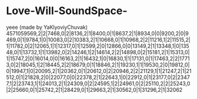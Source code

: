 # Love-Will-SoundSpace-
yeee (made by YaKlyoviyChuvak)
4571059569,2|2|7468,0|2|8136,2|1|8400,0|1|8637,2|1|8934,0|0|9200,2|0|9469,0|1|9784,1|0|10083,0|2|10383,2|1|10668,0|1|10968,2|2|11216,1|2|11515,2|1|11782,0|2|12065,1|1|12317,0|1|12599,2|0|12866,0|0|13149,2|1|13348,1|0|13548,0|1|13732,1|1|13982,0|2|14246,1|2|14614,2|2|14898,0|2|15181,2|1|15313,0|1|15747,2|0|16014,0|0|16163,2|1|16432,1|0|16830,1|1|17131,0|1|17463,2|2|17713,0|2|18045,1|2|18445,2|2|18679,0|1|18846,2|1|19230,1|1|19530,2|0|19812,0|0|19947,1|0|20095,2|1|20362,0|1|20612,0|2|20946,2|2|21129,1|1|21247,2|1|21512,0|1|21828,2|0|22077,0|0|22378,2|1|22643,1|0|22912,0|1|23177,0|2|23477,1|2|23743,1|1|24013,2|1|24309,0|2|24595,1|2|24961,0|2|25110,2|2|25243,0|2|25660,0|1|25742,2|1|28429,0|1|29663,2|1|30562,0|1|31296,2|1|32062
